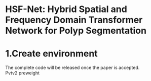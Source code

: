 # HSF-Net: Hybrid Spatial and Frequency Domain Transformer Network for Polyp Segmentation
# 1.Create environment
The complete code will be released once the paper is accepted.  
Pvtv2 preweight 